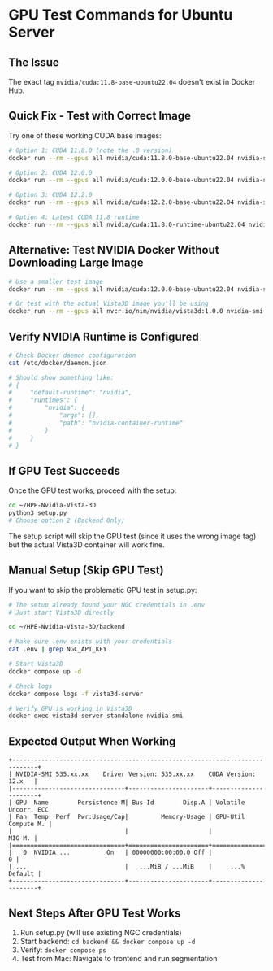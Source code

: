 # GPU Test Commands for Ubuntu Server

## The Issue
The exact tag `nvidia/cuda:11.8-base-ubuntu22.04` doesn't exist in Docker Hub.

## Quick Fix - Test with Correct Image

Try one of these working CUDA base images:

```bash
# Option 1: CUDA 11.8.0 (note the .0 version)
docker run --rm --gpus all nvidia/cuda:11.8.0-base-ubuntu22.04 nvidia-smi

# Option 2: CUDA 12.0.0
docker run --rm --gpus all nvidia/cuda:12.0.0-base-ubuntu22.04 nvidia-smi

# Option 3: CUDA 12.2.0
docker run --rm --gpus all nvidia/cuda:12.2.0-base-ubuntu22.04 nvidia-smi

# Option 4: Latest CUDA 11.8 runtime
docker run --rm --gpus all nvidia/cuda:11.8.0-runtime-ubuntu22.04 nvidia-smi
```

## Alternative: Test NVIDIA Docker Without Downloading Large Image

```bash
# Use a smaller test image
docker run --rm --gpus all nvidia/cuda:12.0.0-base-ubuntu22.04 nvidia-smi

# Or test with the actual Vista3D image you'll be using
docker run --rm --gpus all nvcr.io/nim/nvidia/vista3d:1.0.0 nvidia-smi
```

## Verify NVIDIA Runtime is Configured

```bash
# Check Docker daemon configuration
cat /etc/docker/daemon.json

# Should show something like:
# {
#     "default-runtime": "nvidia",
#     "runtimes": {
#         "nvidia": {
#             "args": [],
#             "path": "nvidia-container-runtime"
#         }
#     }
# }
```

## If GPU Test Succeeds

Once the GPU test works, proceed with the setup:

```bash
cd ~/HPE-Nvidia-Vista-3D
python3 setup.py
# Choose option 2 (Backend Only)
```

The setup script will skip the GPU test (since it uses the wrong image tag) but the actual Vista3D container will work fine.

## Manual Setup (Skip GPU Test)

If you want to skip the problematic GPU test in setup.py:

```bash
# The setup already found your NGC credentials in .env
# Just start Vista3D directly

cd ~/HPE-Nvidia-Vista-3D/backend

# Make sure .env exists with your credentials
cat .env | grep NGC_API_KEY

# Start Vista3D
docker compose up -d

# Check logs
docker compose logs -f vista3d-server

# Verify GPU is working in Vista3D
docker exec vista3d-server-standalone nvidia-smi
```

## Expected Output When Working

```
+-----------------------------------------------------------------------------+
| NVIDIA-SMI 535.xx.xx    Driver Version: 535.xx.xx    CUDA Version: 12.x   |
|-------------------------------+----------------------+----------------------+
| GPU  Name        Persistence-M| Bus-Id        Disp.A | Volatile Uncorr. ECC |
| Fan  Temp  Perf  Pwr:Usage/Cap|         Memory-Usage | GPU-Util  Compute M. |
|                               |                      |               MIG M. |
|===============================+======================+======================|
|   0  NVIDIA ...          On   | 00000000:00:00.0 Off |                    0 |
| ...                           |   ...MiB / ...MiB    |     ...%      Default |
+-------------------------------+----------------------+----------------------+
```

## Next Steps After GPU Test Works

1. Run setup.py (will use existing NGC credentials)
2. Start backend: `cd backend && docker compose up -d`
3. Verify: `docker compose ps`
4. Test from Mac: Navigate to frontend and run segmentation


